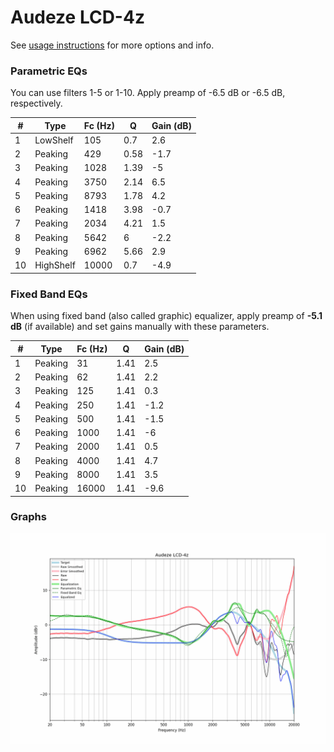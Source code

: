 # Audeze LCD-4z
See [usage instructions](https://github.com/jaakkopasanen/AutoEq#usage) for more options and info.

### Parametric EQs
You can use filters 1-5 or 1-10. Apply preamp of -6.5 dB or -6.5 dB, respectively.

|   # | Type      |   Fc (Hz) |    Q |   Gain (dB) |
|-----|-----------|-----------|------|-------------|
|   1 | LowShelf  |       105 | 0.7  |         2.6 |
|   2 | Peaking   |       429 | 0.58 |        -1.7 |
|   3 | Peaking   |      1028 | 1.39 |        -5   |
|   4 | Peaking   |      3750 | 2.14 |         6.5 |
|   5 | Peaking   |      8793 | 1.78 |         4.2 |
|   6 | Peaking   |      1418 | 3.98 |        -0.7 |
|   7 | Peaking   |      2034 | 4.21 |         1.5 |
|   8 | Peaking   |      5642 | 6    |        -2.2 |
|   9 | Peaking   |      6962 | 5.66 |         2.9 |
|  10 | HighShelf |     10000 | 0.7  |        -4.9 |

### Fixed Band EQs
When using fixed band (also called graphic) equalizer, apply preamp of **-5.1 dB** (if available) and set gains manually with these parameters.

|   # | Type    |   Fc (Hz) |    Q |   Gain (dB) |
|-----|---------|-----------|------|-------------|
|   1 | Peaking |        31 | 1.41 |         2.5 |
|   2 | Peaking |        62 | 1.41 |         2.2 |
|   3 | Peaking |       125 | 1.41 |         0.3 |
|   4 | Peaking |       250 | 1.41 |        -1.2 |
|   5 | Peaking |       500 | 1.41 |        -1.5 |
|   6 | Peaking |      1000 | 1.41 |        -6   |
|   7 | Peaking |      2000 | 1.41 |         0.5 |
|   8 | Peaking |      4000 | 1.41 |         4.7 |
|   9 | Peaking |      8000 | 1.41 |         3.5 |
|  10 | Peaking |     16000 | 1.41 |        -9.6 |

### Graphs
![](./Audeze%20LCD-4z.png)
